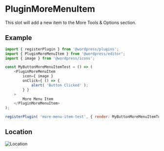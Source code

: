 # PluginMoreMenuItem

This slot will add a new item to the More Tools & Options section.

## Example

```js
import { registerPlugin } from '@wordpress/plugins';
import { PluginMoreMenuItem } from '@wordpress/editor';
import { image } from '@wordpress/icons';

const MyButtonMoreMenuItemTest = () => (
	<PluginMoreMenuItem
		icon={ image }
		onClick={ () => {
			alert( 'Button Clicked' );
		} }
	>
		More Menu Item
	</PluginMoreMenuItem>
);

registerPlugin( 'more-menu-item-test', { render: MyButtonMoreMenuItemTest } );
```

## Location

![Location](https://raw.githubusercontent.com/WordPress/gutenberg/HEAD/docs/assets/plugin-more-menu-item.png?raw=true)
